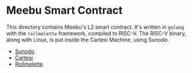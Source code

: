 # Meebu Smart Contract

This directory contains Meebu's L2 smart contract.
It's written in `golang` with the `rollmelette` framework, compiled to RISC-V.
The RISC-V binary, along with Linux, is put inside the Cartesi Machine, using Sunodo.

* [Sunodo](https://github.com/sunodo/sunodo).
* [Cartesi](https://github.com/cartesi).
* [Rollmelette](https://github.com/gligneul/rollmelette#rollmelette).
